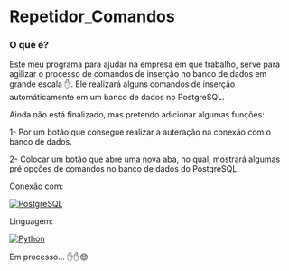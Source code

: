 # Repetidor_Comandos
### O que é?
 Este meu programa para ajudar na empresa em que trabalho, serve para agilizar o processo de comandos de inserção no banco de dados em grande escala ✋. Ele realizará alguns comandos de inserção automáticamente em um banco de dados no PostgreSQL. 
 
  Ainda não está finalizado, mas pretendo adicionar algumas funções:

1- Por um botão que consegue realizar a auteração na conexão com o banco de dados.

2- Colocar um botão que abre uma nova aba, no qual, mostrará algumas pré opções de comandos no banco de dados do PostgreSQL.

Conexão com:

[![PostgreSQL](https://img.shields.io/badge/PostgreSQL-316192?style=for-the-badge&logo=postgresql&logoColor=white)]()

Linguagem:

[![Python](https://img.shields.io/badge/Python-14354C?style=for-the-badge&logo=python&logoColor=white)]()

Em processo... ✋✋😊
